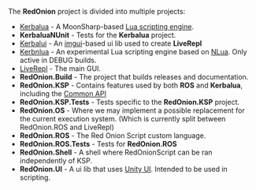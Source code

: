 The **RedOnion** project is divided into multiple projects:
- [Kerbalua](Kerbalua/Development.md) - A MoonSharp-based [Lua scripting engine](Kerbalua/README.md).
- **KerbaluaNUnit** - Tests for the **Kerbalua** project.
- [Kerbalui](Kerbalui/DevReadme.md) - An [imgui](https://docs.unity3d.com/2019.3/Documentation/Manual/GUIScriptingGuide.html)-based ui lib used to create **LiveRepl**
- [Kerbnlua](Kerbnlua/Kerbnlua/KerbnluaDevNotes.md) - An experimental Lua scripting engine based on [NLua](https://github.com/NLua). Only active in DEBUG builds.
- [LiveRepl](LiveRepl/DevReadme.md) - The main GUI.
- **RedOnion.Build** - The project that builds releases and documentation.
- **RedOnion.KSP** - Contains features used by both **ROS** and **Kerbalua**, including the [Common API](RedOnion.KSP/API/Globals.md)
- **RedOnion.KSP.Tests** - Tests specific to the **RedOnion.KSP** project.
- **RedOnion.OS** - Where we may implement a possible replacement for the current execution system. (Which  is currently split between RedOnion.ROS and LiveRepl)
- **RedOnion.ROS** - The Red Onion Script custom language.
- **RedOnion.ROS.Tests** - Tests for **RedOnion.ROS**
- **RedOnion.Shell** - A shell where RedOnionScript can be ran independently of KSP.
- **RedOnion.UI** - A ui lib that uses [Unity UI](https://docs.unity3d.com/2019.3/Documentation/Manual/UISystem.html). Intended to be used in scripting.

